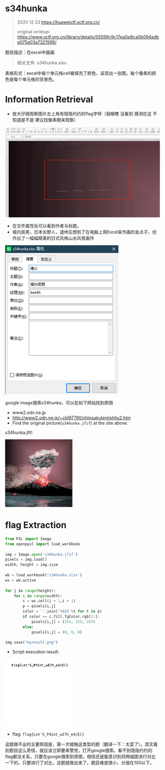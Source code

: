 

# s34hunka

> 2020 12 23 https://huaweictf.xctf.org.cn/
>
> original writeup: https://www.xctf.org.cn/library/details/55599c9c17ea0e8ca0b094adbe075a03a7321599/

题目描述：在excel中画画

>  相关文件: s34hunka.xlsx

表格形式：excel中每个单元格cell被填充了颜色，呈现出一张图。每个像素的颜色是每个单元格的背景色。

# Information Retrieval

- 放大仔细观察图片左上角有隐隐约约的flag字样（我眼瞎 没看到 猜测在这 不知道是不是 建议找像素眼来观察）

![](s34hunka_barely_discovered_flag.png)

- 在文件属性处可以看到作者与标题。
- 堀内辰男，日本长野人，退休后想到了在电脑上用Excel来作画的金点子，创作出了一幅幅精美的日式风格山水风景画作

![](s34hunka_file_property.png)

google image搜索s34hunka，可以在如下网站找到原图

- www2.odn.ne.jp
- http://www2.odn.ne.jp/~cbl97790/shinsakutenjishitu2.htm
- Find the original picture(`s34hunka.jfif`) at the site above. 

s34hunka.jfif:

![](s34hunka.jfif)

# flag Extraction

```python
from PIL import Image
from openpyxl import load_workbook

img = Image.open('s34hunka.jfif')
pixels = img.load()
width, height = img.size

wb = load_workbook('s34hunka.xlsx')
ws = wb.active

for j in range(height):
    for i in range(width):
        c = ws.cell(j + 1,i + 1)
        p = pixels[i,j]
        color = ''.join('%02X'%t for t in p)
        if color == c.fill.fgColor.rgb[2:]:
            pixels[i,j] = (255, 255, 255)
        else:
            pixels[i,j] = (0, 0, 0)
            
img.save("myresult.png")
```

- Script execution result:

![](myresult.png)

- flag:    `flag{Let'5_P41nt_wI7h_eXcEl}`



这题做不出的主要原因是，第一次接触这类型的题（翻译一下：太菜了）。其实看到题目这么奇怪，就应该立即要素警觉，打开google搜索。看不到隐隐约约的flag都没关系，只要在google搜索到原图，相信还是能意识到将两幅图进行对比一下的，只要进行了对比，这题就做出来了。题目难度很小，分值在100以下。